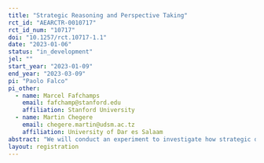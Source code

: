 ```yaml
---
title: "Strategic Reasoning and Perspective Taking"
rct_id: "AEARCTR-0010717"
rct_id_num: "10717"
doi: "10.1257/rct.10717-1.1"
date: "2023-01-06"
status: "in_development"
jel: ""
start_year: "2023-01-09"
end_year: "2023-03-09"
pi: "Paolo Falco"
pi_other:
  - name: Marcel Fafchamps
    email: fafchamp@stanford.edu
    affiliation: Stanford University
  - name: Martin Chegere
    email: chegere.martin@udsm.ac.tz
    affiliation: University of Dar es Salaam
abstract: "We will conduct an experiment to investigate how strategic decisions are affected by information about the opponent’s characteristics. Subjects will play a series of 22 guessing tasks where they will have to guess a number as close as possible to an anonymous opponent’s guess times a multiplier. By means of randomized treatments, we will study how their decisions are affected by revealing specific information about the opponent. In doing so, we will leverage a growing literature on perspective-taking, which suggests that being able to take someone else’s perspective may guide decision-making in strategic settings."
layout: registration
---
```


